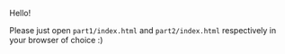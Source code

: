 Hello!

Please just open `part1/index.html` and `part2/index.html` respectively in your browser of choice :)
